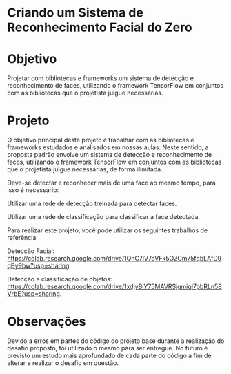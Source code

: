 # Criando um Sistema de Reconhecimento Facial do Zero

# Objetivo

Projetar com bibliotecas e frameworks um sistema de detecção e reconhecimento de faces, utilizando o framework TensorFlow em conjuntos com as bibliotecas que o projetista julgue necessárias.

# Projeto

O objetivo principal deste projeto é trabalhar com as bibliotecas e frameworks estudados e analisados em nossas aulas. Neste sentido, a proposta padrão envolve um sistema de detecção e reconhecimento de faces, utilizando o framework TensorFlow em conjuntos com as bibliotecas que o projetista julgue necessárias, de forma ilimitada.  
 
Deve-se detectar e reconhecer mais de uma face ao mesmo tempo, para isso é necessário:

Utilizar uma rede de detecção treinada para detectar faces.

Utilizar uma rede de classificação para classificar a face detectada.

Para realizar este projeto, você pode utilizar os seguintes trabalhos de referência:

Detecção Facial: https://colab.research.google.com/drive/1QnC7lV7oVFk5OZCm75fqbLAfD9qBy9bw?usp=sharing.

Detecção e classificação de objetos: https://colab.research.google.com/drive/1xdjyBiY75MAVRSjgmiqI7pbRLn58VrbE?usp=sharing.

# Observações

Devido a erros em partes do código do projeto base durante a realização do desafio proposto, foi utilizado o mesmo para ser entregue. No futuro é previsto um estudo mais aprofundado de cada parte do código a fim de alterar e realizar o desafio em questão.
